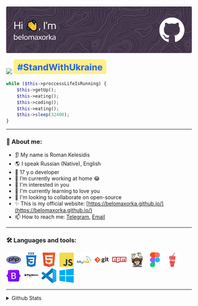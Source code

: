 ![Belomaxorka](header.png)

![](https://komarev.com/ghpvc/?username=belomaxorka&color=blue)
[![Stand With Ukraine](https://raw.githubusercontent.com/vshymanskyy/StandWithUkraine/main/badges/StandWithUkraine.svg)](https://stand-with-ukraine.pp.ua)

```php
while ($this->proccessLifeIsRunning) {
    $this->getUp();
    $this->eating();
    $this->coding();
    $this->eating();
    $this->sleep(32400);
}
```

<hr>

### 🧒 About me:

* 👂 My name is Roman Kelesidis
* 🌎 I speak Russian (Native), English
* 🎉 17 y.o developer
* 🔭 I’m currently working at home 😂
* 👀 I'm interested in you
* 🌱 I'm currently learning to love you
* 💞️ I'm looking to collaborate on open-source
* ✨ This is my official website: [https://belomaxorka.github.io/](https://belomaxorka.github.io/)
* 📫 How to reach me: [Telegram](https://t.me/belomaxorka), [Email](mailto:roman25052006.kelesh@gmail.com)

<hr>

### 🛠 Languages and tools:

<div>
  <img src="https://github.com/devicons/devicon/blob/master/icons/php/php-original.svg" title="PHP" alt="PHP" width="40" height="40"/>&nbsp;
  <img src="https://github.com/devicons/devicon/blob/master/icons/css3/css3-plain-wordmark.svg" title="CSS3" alt="CSS" width="40" height="40"/>&nbsp;
  <img src="https://github.com/devicons/devicon/blob/master/icons/html5/html5-original.svg" title="HTML5" alt="HTML" width="40" height="40"/>&nbsp;
  <img src="https://github.com/devicons/devicon/blob/master/icons/javascript/javascript-original.svg" title="JavaScript" alt="JavaScript" width="40" height="40"/>&nbsp;
  <img src="https://github.com/devicons/devicon/blob/master/icons/mysql/mysql-original-wordmark.svg" title="MySQL" alt="MySQL" width="40" height="40"/>&nbsp;
  <img src="https://github.com/devicons/devicon/blob/master/icons/git/git-original-wordmark.svg" title="Git" alt="Git" width="40" height="40"/>&nbsp;
  <img src="https://github.com/devicons/devicon/blob/master/icons/npm/npm-original-wordmark.svg" title="npm" alt="npm" width="40" height="40"/>&nbsp;
  <img src="https://github.com/devicons/devicon/blob/master/icons/composer/composer-original.svg" title="Composer" alt="Composer" width="40" height="40"/>&nbsp;
  <img src="https://github.com/devicons/devicon/blob/master/icons/figma/figma-original.svg" title="Figma" alt="Figma" width="40" height="40"/>&nbsp;
  <img src="https://github.com/devicons/devicon/blob/master/icons/gulp/gulp-plain.svg" title="Gulp" alt="Gulp" width="40" height="40"/>&nbsp;
  <img src="https://github.com/devicons/devicon/blob/master/icons/bootstrap/bootstrap-original.svg" title="Bootstrap" alt="Bootstrap" width="40" height="40"/>&nbsp;
  <img src="https://github.com/devicons/devicon/blob/master/icons/phpstorm/phpstorm-plain-wordmark.svg" title="PHPStorm" alt="PHPStorm" width="40" height="40"/>&nbsp;
  <img src="https://github.com/devicons/devicon/blob/master/icons/vscode/vscode-original.svg" title="VSCode" alt="VSCode" width="40" height="40"/>&nbsp;
  <img src="https://github.com/devicons/devicon/blob/master/icons/windows8/windows8-original.svg" title="Windows" alt="Windows" width="40" height="40"/>&nbsp;
</div>

<hr>

<details>
  <summary>Github Stats</summary><br/>

  <div id="stat" align="center">
  <a href="https://github.com/anuraghazra/github-readme-stats">
    <img width="412.5" src="https://github-readme-stats.vercel.app/api?username=belomaxorka&theme=tokyonight&hide_border=true&include_all_commits=true&show_icons=false&count_private=true">
  </a>
  <a href="https://github.com/anuraghazra/github-readme-stats">
    <img width="412.5" src="https://github-readme-streak-stats.herokuapp.com/?user=belomaxorka&theme=tokyonight&hide_border=true">
  </a>
  <a href="https://github.com/anuraghazra/github-readme-stats">
    <img width="412.5" src="https://github-readme-stats.vercel.app/api/top-langs/?username=belomaxorka&layout=compact&theme=tokyonight&langs_count=10&hide_border=true&include_all_commits=true&card_width=320&hide=jupyter%20notebook,markdown,svg">
  </a>

[![Ashutosh's github activity graph](https://github-readme-activity-graph.cyclic.app/graph?username=belomaxorka&theme=github-compact)](https://github.com/ashutosh00710/github-readme-activity-graph)
  </div>
</details>
